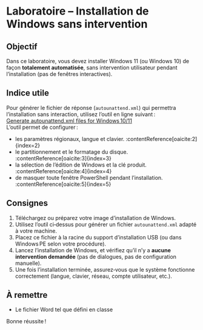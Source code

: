 # Laboratoire – Installation de Windows sans intervention  
## Objectif  
Dans ce laboratoire, vous devez installer Windows 11 (ou Windows 10) de façon **totalement automatisée**, sans intervention utilisateur pendant l’installation (pas de fenêtres interactives).  
## Indice utile  
Pour générer le fichier de réponse (`autounattend.xml`) qui permettra l’installation sans interaction, utilisez l’outil en ligne suivant :  
[Generate autounattend.xml files for Windows 10/11](https://schneegans.de/windows/unattend-generator/)  
L’outil permet de configurer :  
- les paramètres régionaux, langue et clavier. :contentReference[oaicite:2]{index=2}  
- le partitionnement et le formatage du disque. :contentReference[oaicite:3]{index=3}  
- la sélection de l’édition de Windows et la clé produit. :contentReference[oaicite:4]{index=4}  
- de masquer toute fenêtre PowerShell pendant l’installation. :contentReference[oaicite:5]{index=5}  
## Consignes  
1. Téléchargez ou préparez votre image d’installation de Windows.  
2. Utilisez l’outil ci‑dessus pour générer un fichier `autounattend.xml` adapté à votre machine.  
3. Placez ce fichier à la racine du support d’installation USB (ou dans Windows PE selon votre procédure).  
4. Lancez l’installation de Windows, et vérifiez qu’il n’y a **aucune intervention demandée** (pas de dialogues, pas de configuration manuelle).  
5. Une fois l’installation terminée, assurez‑vous que le système fonctionne correctement (langue, clavier, réseau, compte utilisateur, etc.).  
## À remettre  
- Le fichier Word tel que défini en classe 

Bonne réussite !  
